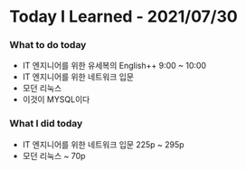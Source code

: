 # Today I Learned - 2021/07/30
   
### What to do today
+ IT 엔지니어를 위한 유세복의 English++ 9:00 ~ 10:00
+ IT 엔지니어를 위한 네트워크 입문
+ 모던 리눅스
+ 이것이 MYSQL이다
   
### What I did today
+ IT 엔지니어를 위한 네트워크 입문 225p ~ 295p 
+ 모던 리눅스 ~ 70p